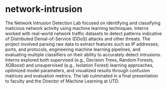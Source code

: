 # network-intrusion
The Network Intrusion Detection Lab focused on identifying and classifying malicious network activity using machine learning techniques. Interns worked with real-world network traffic datasets to detect patterns indicative of Distributed Denial-of-Service (DDoS) attacks and other threats. The project involved parsing raw data to extract features such as IP addresses, ports, and protocols, engineering machine learning pipelines, and evaluating multiple classifiers on their ability to accurately detect intrusions. Interns explored both supervised (e.g., Decision Trees, Random Forests, XGBoost) and unsupervised (e.g., Isolation Forest) learning approaches, optimized model parameters, and visualized results through confusion matrices and evaluation metrics. The lab culminated in a final presentation to faculty and the Director of Machine Learning at UTD.
